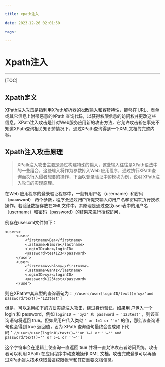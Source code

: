 ```yaml
---

title: xpath注入

date: 2023-12-26 02:01:50

tags:

---
```


# Xpath注入

------

[TOC]

## Xpath定义

XPath注入攻击是指利用XPath解析器的松散输入和容错特性，能够在 URL、表单或其它信息上附带恶意的XPath 查询代码，以获得权限信息的访问权并更改这些信息。XPath注入攻击是针对Web服务应用新的攻击方法，它允许攻击者在事先不知道XPath查询相关知识的情况下，通过XPath查询得到一个XML文档的完整内容。

<!--more-->

## Xpath注入攻击原理

> XPath注入攻击主要是通过构建特殊的输入，这些输入往往是XPath语法中的一些组合，这些输入将作为参数传入Web 应用程序，通过执行XPath查询而执行入侵者想要的操作，下面以登录验证中的模块为例，说明 XPath注入攻击的实现原理。

在Web 应用程序的登录验证程序中，一般有用户名（username）和密码（password） 两个参数，程序会通过用户所提交输入的用户名和密码来执行授权操作。若验证数据存放在XML文件中，其原理是通过查找user表中的用户名 （username）和密码（password）的结果来进行授权访问，

例存在user.xml文件如下：

```
<users>
     <user>
         <firstname>Ben</firstname>
         <lastname>Elmore</lastname>
         <loginID>abc</loginID>
         <password>test123</password>
     </user>
     <user>
         <firstname>Shlomy</firstname>
         <lastname>Gantz</lastname>
         <loginID>xyz</loginID>
         <password>123test</password>
     </user>
```

则在XPath中其典型的查询语句为： `//users/user[loginID/text()='xyz'and password/text()='123test']`

但是，可以采用如下的方法实施注入攻击，绕过身份验证。如果用 户传入一个 login 和 password，例如 `loginID = 'xyz' 和 password = '123test'` ，则该查询语句将返回 true。但如果用户传入类似 `' or 1=1 or ''='` 的值，那么该查询语句也会得到 true 返回值，因为 XPath 查询语句最终会变成如下代码：`//users/user[loginID/text()=''or 1=1 or ''='' and password/text()='' or 1=1 or ''='']`

这个字符串会在逻辑上使查询一直返回 true 并将一直允许攻击者访问系统。攻击者可以利用 XPath 在应用程序中动态地操作 XML 文档。攻击完成登录可以再通过XPath盲入技术获取最高权限帐号和其它重要文档信息。
